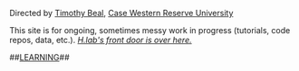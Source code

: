 Directed by [Timothy Beal](https://www.timothybeal.com), [Case Western Reserve University](https://www.case.edu)

This site is for ongoing, sometimes messy work in progress (tutorials, code repos, data, etc.). *[H.lab's front door is over here.](https://www.case.edu/artsci/hlab)*

##[LEARNING](https://timothybeal.github.io/hlab/learning)##


